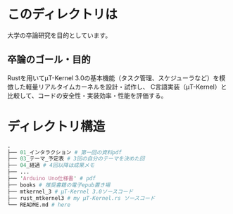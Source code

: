 # このディレクトリは
大学の卒論研究を目的としています。

## 卒論のゴール・目的
Rustを用いてμT-Kernel 3.0の基本機能（タスク管理、スケジューラなど）を模倣した軽量リアルタイムカーネルを設計・試作し、
C言語実装（μT-Kernel）と比較して、コードの安全性・実装効率・性能を評価する。

# ディレクトリ構造
```pl
.
├── 01_インタラクション # 第一回の資料pdf
├── 03_テーマ_予定表 # 3回の自分のテーマを決めた回
├── 04_経過 # 4回以降は成果メモ
├── ...
├── 'Arduino Uno仕様書' # pdf
├── books # 推奨書籍の電子epub置き場
├── mtkernel_3 # μT-Kernel 3.0ソースコード
├── rust_mtkernel3 # my μT-Kernel.rs ソースコード
└── README.md # here
```
